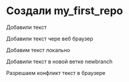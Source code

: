 ﻿# Создали my_first_repo

Добавили текст

Добавили текст чере веб браузер

Добавим текст локально

Добавили текст в новой ветке newbranch

Разрешаем конфликт текст в браузере



